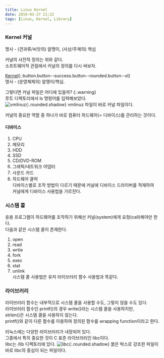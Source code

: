 ```yaml
---
title: Linux Kernel
date: 2019-03-27 21:23
tags: [Linux, Kernel, Library]
---
```


<!--more-->

### Kernel 커널  
명사 - (견과류/씨앗의) 알맹이, (사상/주제의) 핵심  
  
커널의 사전적 정의는 위와 같다.  
소프트웨어적 관점에서 커널의 정의를 다시 써보자.  
  
[Kernel](#){:.button.button--success.button--rounded.button--xl}  
명사 - (운영체제의) 알맹이/핵심.  
  
그렇다면 커널 파일은 어디에 있을까?
{:.warning}  
루트 디렉토리에서 ls 명령어를 입력해보았다.  
![vmlinuz](https://user-images.githubusercontent.com/17706039/55076369-8ff70780-50d8-11e9-9dd6-7eadd9a454ee.png){:.rounded.shadow}
vmlinuz 파일이 바로 커널 파일이다.  
  
커널의 중요한 역할 중 하나가 바로 컴퓨터 하드웨어(= 디바이스)를 관리하는 것이다.  
#### 디바이스
1. CPU
2. 메모리
3. HDD
4. SSD
5. CD/DVD-ROM
6. 그래픽/네트워크 어댑터
7. 사운드 카드
8. 하드웨어 클럭  
디바이스별로 조작 방법이 다르기 때문에 커널에 디바이스 드라이버를 적재하여  
커널에게 디바이스 사용법을 가르친다.  
  
### 시스템 콜  
응용 프로그램이 하드웨어를 조작하기 위해선 커널(system)에게 요청(call)해야만 한다.  
다음과 같은 시스템 콜이 존재한다.  
1. open
2. read
3. wrtie
4. fork
5. exec
6. stat
7. unlink  
시스템 콜 사용법은 유저 라이브러리 함수 사용법과 똑같다.  
  
### 라이브러리  
라이브러리 함수는 내부적으로 시스템 콜을 사용할 수도, 그렇지 않을 수도 있다.  
라이브러리 함수인 printf()의 경우 write()라는 시스템 콜을 사용하지만,  
strlen()은 시스템 콜을 사용하지 않는다.  
printf()와 같이 다른 함수를 이용하여 정의된 함수를 wrapping function이라고 한다.  
  
리눅스에는 다양한 라이브러리가 내장되어 있다.  
그중에서 특히 중요한 것이 C 표준 라이브러리인 libc이다.  
libc는 /lib 디렉토리에 있다.
![libc](https://user-images.githubusercontent.com/17706039/55076384-98e7d900-50d8-11e9-8137-cbf7e50a14f9.png){:.rounded.shadow}
붉은 박스로 강조한 파일이 바로 libc의 중심이 되는 파일이다.